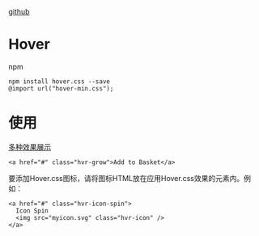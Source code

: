 [github](https://github.com/IanLunn/Hover)


# Hover

npm
```
npm install hover.css --save
@import url("hover-min.css");
```


# 使用

[多种效果展示](http://ianlunn.github.io/Hover/)



```
<a href="#" class="hvr-grow">Add to Basket</a>
```


要添加Hover.css图标，请将图标HTML放在应用Hover.css效果的元素内。例如：
```
<a href="#" class="hvr-icon-spin">
  Icon Spin
  <img src="myicon.svg" class="hvr-icon" />
</a>
```